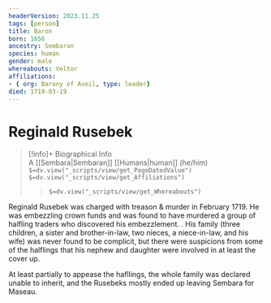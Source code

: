 ```yaml
---
headerVersion: 2023.11.25
tags: [person]
title: Baron
born: 1656
ancestry: Sembaran
species: human
gender: male
whereabouts: Veltor
affiliations:
- { org: Barony of Aveil, type: leader}
died: 1719-03-19
---
```

# Reginald Rusebek
>[!info]+ Biographical Info  
> A [[Sembara|Sembaran]] [[Humans|human]] (he/him)  
> `$=dv.view("_scripts/view/get_PageDatedValue")`  
> `$=dv.view("_scripts/view/get_Affiliations")`  
>> `$=dv.view("_scripts/view/get_Whereabouts")`

Reginald Rusebek was charged with treason & murder in February 1719. He was embezzling crown funds and was found to have murdered a group of halfling traders who discovered his embezzlement. . His family (three children, a sister and brother-in-law, two nieces, a niece-in-law, and his wife) was never found to be complicit, but there were suspicions from some of the halflings that his nephew and daughter were involved in at least the cover up. 

At least partially to appease the hafllings, the whole family was declared unable to inherit, and the Rusebeks mostly ended up leaving Sembara for Maseau.
